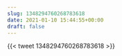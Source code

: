 ```yaml
---
slug: 1348294760268783618
date: 2021-01-10 15:44:55+00:00
draft: false
---
```


{{< tweet 1348294760268783618 >}}
